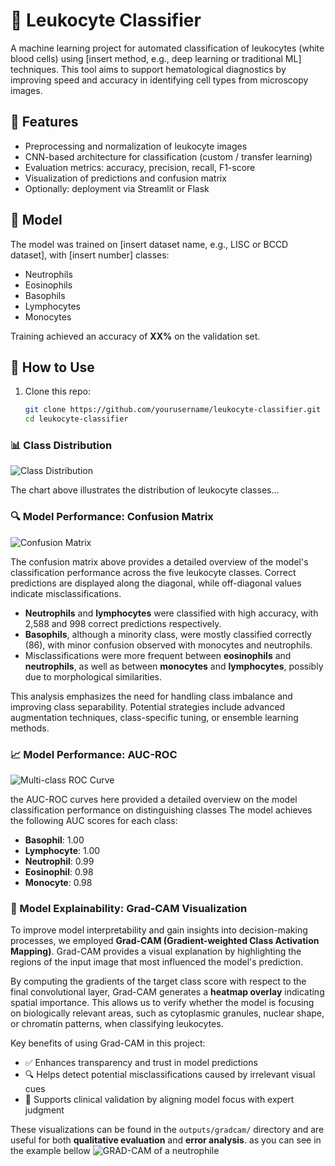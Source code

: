 # 🧬 Leukocyte Classifier

A machine learning project for automated classification of leukocytes (white blood cells) using [insert method, e.g., deep learning or traditional ML] techniques. This tool aims to support hematological diagnostics by improving speed and accuracy in identifying cell types from microscopy images.


## 🧪 Features

- Preprocessing and normalization of leukocyte images  
- CNN-based architecture for classification (custom / transfer learning)  
- Evaluation metrics: accuracy, precision, recall, F1-score  
- Visualization of predictions and confusion matrix  
- Optionally: deployment via Streamlit or Flask

## 🧠 Model

The model was trained on [insert dataset name, e.g., LISC or BCCD dataset], with [insert number] classes:
- Neutrophils
- Eosinophils
- Basophils
- Lymphocytes
- Monocytes

Training achieved an accuracy of **XX%** on the validation set.

## 🚀 How to Use

1. Clone this repo:
   ```bash
   git clone https://github.com/yourusername/leukocyte-classifier.git
   cd leukocyte-classifier

### 📊 Class Distribution

![Class Distribution](images/class_distribution.png)

The chart above illustrates the distribution of leukocyte classes...

### 🔍 Model Performance: Confusion Matrix

![Confusion Matrix](images/confusion_matrix.png)

The confusion matrix above provides a detailed overview of the model's classification performance across the five leukocyte classes. Correct predictions are displayed along the diagonal, while off-diagonal values indicate misclassifications.

- **Neutrophils** and **lymphocytes** were classified with high accuracy, with 2,588 and 998 correct predictions respectively.
- **Basophils**, although a minority class, were mostly classified correctly (86), with minor confusion observed with monocytes and neutrophils.
- Misclassifications were more frequent between **eosinophils** and **neutrophils**, as well as between **monocytes** and **lymphocytes**, possibly due to morphological similarities.

This analysis emphasizes the need for handling class imbalance and improving class separability. Potential strategies include advanced augmentation techniques, class-specific tuning, or ensemble learning methods.

### 📈 Model Performance: AUC-ROC

![Multi-class ROC Curve](images/roc_curve.png)

the AUC-ROC curves here provided a detailed overview on the model classification performance on distinguishing classes
The model achieves the following AUC scores for each class:

- **Basophil**: 1.00
- **Lymphocyte**: 1.00
- **Neutrophil**: 0.99
- **Eosinophil**: 0.98
- **Monocyte**: 0.98


### 🧠 Model Explainability: Grad-CAM Visualization

To improve model interpretability and gain insights into decision-making processes, we employed **Grad-CAM (Gradient-weighted Class Activation Mapping)**. Grad-CAM provides a visual explanation by highlighting the regions of the input image that most influenced the model's prediction.

By computing the gradients of the target class score with respect to the final convolutional layer, Grad-CAM generates a **heatmap overlay** indicating spatial importance. This allows us to verify whether the model is focusing on biologically relevant areas, such as cytoplasmic granules, nuclear shape, or chromatin patterns, when classifying leukocytes.

Key benefits of using Grad-CAM in this project:

- ✅ Enhances transparency and trust in model predictions  
- 🔍 Helps detect potential misclassifications caused by irrelevant visual cues  
- 🧪 Supports clinical validation by aligning model focus with expert judgment  

These visualizations can be found in the `outputs/gradcam/` directory and are useful for both **qualitative evaluation** and **error analysis**.
as you can see in the example bellow
![GRAD-CAM of a neutrophile](images/image.png)
